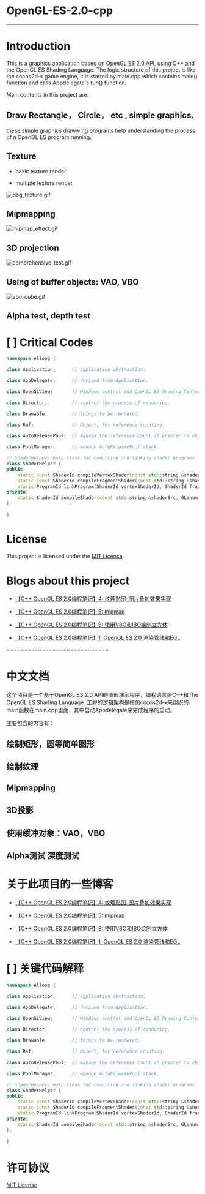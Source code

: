 # OpenGL-ES-2.0-cpp
---------------------

# Introduction

This is a graphics application based on OpenGL ES 2.0 API, using C++ and the OpenGL ES Shading Language. The logic structure of this project is like the cocos2d-x game engine, it is started by main.cpp which contains main() function and calls Appdelegate's run() function.

Main contents in this project are:

## Draw Rectangle， Circle， etc , simple graphics.

these simple graphics drawwing programs help understanding the process of a OpenGL ES program running.

## Texture 

- basic texture render

- multiple texture render


![dog_texture.gif](https://github.com/elloop/elloop.github.io/blob/master/blog_pictures/dog_texture.gif)

## Mipmapping

![mipmap_effect.gif](https://github.com/elloop/elloop.github.io/blob/master/blog_pictures/mipmap_effect.gif)

## 3D projection

![comprehensive_test.gif](https://github.com/elloop/elloop.github.io/blob/master/blog_pictures/comprehensive_test.gif)

## Using of buffer objects: VAO, VBO

![vbo_cube.gif](https://github.com/elloop/elloop.github.io/blob/master/blog_pictures/vbo_cube.gif)

## Alpha test, depth test

# [ ] Critical Codes

```c++
namespace elloop { 

class Application;      // application abstraction.

class AppDelegate;      // derived from Application.

class OpenGLView;       // Windows control and OpenGL ES Drawing Context.

class Director;         // control the process of rendering.

class Drawable;         // things to be rendered.

class Ref;              // Object, for reference counting.

class AutoReleasePool;  // manage the reference count of pointer to object of type Ref.

class PoolManager;      // manage AutoReleasePool stack.

// ShaderHelper: help class for compiling and linking shader programs
class ShaderHelper {
public:
    static const ShaderId compileVertexShader(const std::string &shaderSrc);
    static const ShaderId compileFragmentShader(const std::string &shaderSrc);
    static ProgramId linkProgram(ShaderId vertexShaderId, ShaderId fragShaderId);
private:
    static ShaderId compileShader(const std::string &shaderSrc, GLenum shaderType);
};

}
```

# License

This project is licensed under the [MIT License](https://opensource.org/licenses/MIT).

# Blogs about this project

- [【C++ OpenGL ES 2.0编程笔记】4: 纹理贴图-图片叠加效果实现](http://blog.csdn.net/elloop/article/details/50458613)

- [【C++ OpenGL ES 2.0编程笔记】5: mipmap](http://blog.csdn.net/elloop/article/details/50466163)

- [【C++ OpenGL ES 2.0编程笔记】8: 使用VBO和IBO绘制立方体](http://blog.csdn.net/elloop/article/details/50472699)

- [【C++ OpenGL ES 2.0编程笔记】1: OpenGL ES 2.0 渲染管线和EGL](http://blog.csdn.net/elloop/article/details/50480040)

=============================

# 中文文档

这个项目是一个基于OpenGL ES 2.0 API的图形演示程序，编程语言是C++和The OpenGL ES Shading Language. 工程的逻辑架构是模仿cocos2d-x来组织的，main函数在main.cpp里面，其中启动Appdelegate来完成程序的启动。

主要包含的内容有：

## 绘制矩形，圆等简单图形

## 绘制纹理

## Mipmapping

## 3D投影

## 使用缓冲对象：VAO，VBO

## Alpha测试 深度测试

# 关于此项目的一些博客

- [【C++ OpenGL ES 2.0编程笔记】4: 纹理贴图-图片叠加效果实现](http://blog.csdn.net/elloop/article/details/50458613)

- [【C++ OpenGL ES 2.0编程笔记】5: mipmap](http://blog.csdn.net/elloop/article/details/50466163)

- [【C++ OpenGL ES 2.0编程笔记】8: 使用VBO和IBO绘制立方体](http://blog.csdn.net/elloop/article/details/50472699)

- [【C++ OpenGL ES 2.0编程笔记】1: OpenGL ES 2.0 渲染管线和EGL](http://blog.csdn.net/elloop/article/details/50480040)

# [ ] 关键代码解释

```c++
namespace elloop { 

class Application;      // application abstraction.

class AppDelegate;      // derived from Application.

class OpenGLView;       // Windows control and OpenGL ES Drawing Context.

class Director;         // control the process of rendering.

class Drawable;         // things to be rendered.

class Ref;              // Object, for reference counting.

class AutoReleasePool;  // manage the reference count of pointer to object of type Ref.

class PoolManager;      // manage AutoReleasePool stack.

// ShaderHelper: help class for compiling and linking shader programs
class ShaderHelper {
public:
    static const ShaderId compileVertexShader(const std::string &shaderSrc);
    static const ShaderId compileFragmentShader(const std::string &shaderSrc);
    static ProgramId linkProgram(ShaderId vertexShaderId, ShaderId fragShaderId);
private:
    static ShaderId compileShader(const std::string &shaderSrc, GLenum shaderType);
};

}
```

# 许可协议

[MIT License](https://opensource.org/licenses/MIT) 
